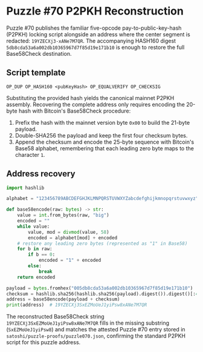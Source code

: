# Puzzle #70 P2PKH Reconstruction

Puzzle #70 publishes the familiar five-opcode pay-to-public-key-hash (P2PKH) locking
script alongside an address where the center segment is redacted: `19YZECXj3-xANe7M7QR`.
The accompanying HASH160 digest `5db8cda53a6a002db10365967d7f85d19e171b10` is enough to
restore the full Base58Check destination.

## Script template

```
OP_DUP OP_HASH160 <pubKeyHash> OP_EQUALVERIFY OP_CHECKSIG
```

Substituting the provided hash yields the canonical mainnet P2PKH assembly.  Recovering the
complete address only requires encoding the 20-byte hash with Bitcoin's Base58Check
procedure:

1. Prefix the hash with the mainnet version byte `0x00` to build the 21-byte payload.
2. Double-SHA256 the payload and keep the first four checksum bytes.
3. Append the checksum and encode the 25-byte sequence with Bitcoin's Base58 alphabet,
   remembering that each leading zero byte maps to the character `1`.

## Address recovery

```python
import hashlib

alphabet = "123456789ABCDEFGHJKLMNPQRSTUVWXYZabcdefghijkmnopqrstuvwxyz"

def base58encode(raw: bytes) -> str:
    value = int.from_bytes(raw, "big")
    encoded = ""
    while value:
        value, mod = divmod(value, 58)
        encoded = alphabet[mod] + encoded
    # restore any leading zero bytes (represented as "1" in Base58)
    for b in raw:
        if b == 0:
            encoded = "1" + encoded
        else:
            break
    return encoded

payload = bytes.fromhex("005db8cda53a6a002db10365967d7f85d19e171b10")
checksum = hashlib.sha256(hashlib.sha256(payload).digest()).digest()[:4]
address = base58encode(payload + checksum)
print(address)  # 19YZECXj3SxEZMoUeJ1yiPsw8xANe7M7QR
```

The reconstructed Base58Check string `19YZECXj3SxEZMoUeJ1yiPsw8xANe7M7QR` fills in the
missing substring (`SxEZMoUeJ1yiPsw8`) and matches the attested Puzzle #70 entry stored
in `satoshi/puzzle-proofs/puzzle070.json`, confirming the standard P2PKH script for this
puzzle address.
